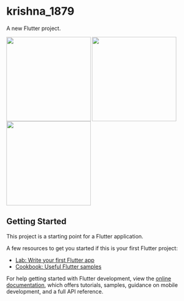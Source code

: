 # krishna_1879

A new Flutter project.

<img align="left" src="https://github.com/krishnasavani1244/viva_pr/assets/131374449/c09fe7d8-b780-4cfa-a970-2bcf844860e2" width="220px">
<img align="left" src="https://github.com/krishnasavani1244/bhagvatgeeta/assets/131374449/7cf79e4f-48d4-4fc4-aab1-1cdd67a8086c" width="220px">
<img  src="https://github.com/krishnasavani1244/bhagvatgeeta/assets/131374449/a4cd11d0-322b-4421-b50e-a66244a80fe1" width="220px">

## Getting Started

This project is a starting point for a Flutter application.

A few resources to get you started if this is your first Flutter project:

- [Lab: Write your first Flutter app](https://docs.flutter.dev/get-started/codelab)
- [Cookbook: Useful Flutter samples](https://docs.flutter.dev/cookbook)

For help getting started with Flutter development, view the
[online documentation](https://docs.flutter.dev/), which offers tutorials,
samples, guidance on mobile development, and a full API reference.
